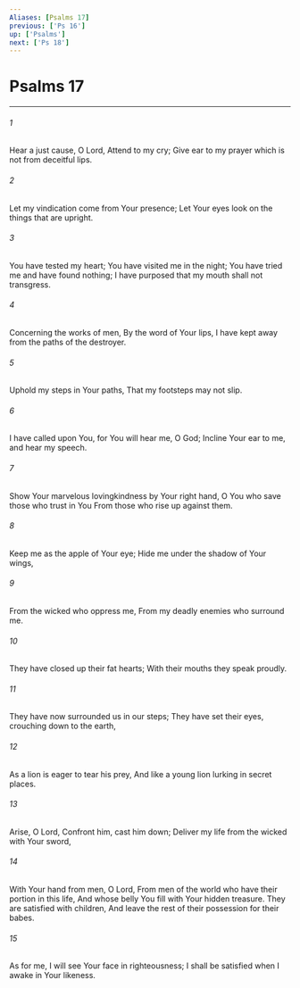 ```yaml
---
Aliases: [Psalms 17]
previous: ['Ps 16']
up: ['Psalms']
next: ['Ps 18']
---
```

# Psalms 17

***


###### 1 
Hear a just cause, O Lord, Attend to my cry; Give ear to my prayer which is not from deceitful lips. 

###### 2 
Let my vindication come from Your presence; Let Your eyes look on the things that are upright. 

###### 3 
You have tested my heart; You have visited me in the night; You have tried me and have found nothing; I have purposed that my mouth shall not transgress. 

###### 4 
Concerning the works of men, By the word of Your lips, I have kept away from the paths of the destroyer. 

###### 5 
Uphold my steps in Your paths, That my footsteps may not slip. 

###### 6 
I have called upon You, for You will hear me, O God; Incline Your ear to me, and hear my speech. 

###### 7 
Show Your marvelous lovingkindness by Your right hand, O You who save those who trust in You From those who rise up against them. 

###### 8 
Keep me as the apple of Your eye; Hide me under the shadow of Your wings, 

###### 9 
From the wicked who oppress me, From my deadly enemies who surround me. 

###### 10 
They have closed up their fat hearts; With their mouths they speak proudly. 

###### 11 
They have now surrounded us in our steps; They have set their eyes, crouching down to the earth, 

###### 12 
As a lion is eager to tear his prey, And like a young lion lurking in secret places. 

###### 13 
Arise, O Lord, Confront him, cast him down; Deliver my life from the wicked with Your sword, 

###### 14 
With Your hand from men, O Lord, From men of the world who have their portion in this life, And whose belly You fill with Your hidden treasure. They are satisfied with children, And leave the rest of their possession for their babes. 

###### 15 
As for me, I will see Your face in righteousness; I shall be satisfied when I awake in Your likeness.
